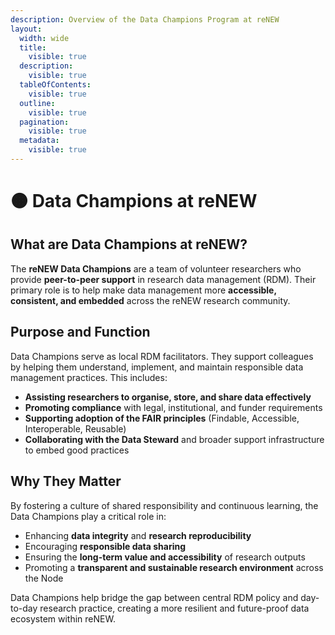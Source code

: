 ```yaml
---
description: Overview of the Data Champions Program at reNEW
layout:
  width: wide
  title:
    visible: true
  description:
    visible: true
  tableOfContents:
    visible: true
  outline:
    visible: true
  pagination:
    visible: true
  metadata:
    visible: true
---
```


# 🟠 Data Champions at reNEW

## **What are Data Champions at reNEW?**

The **reNEW Data Champions** are a team of volunteer researchers who provide **peer-to-peer support** in research data management (RDM). Their primary role is to help make data management more **accessible, consistent, and embedded** across the reNEW research community.

## **Purpose and Function**

Data Champions serve as local RDM facilitators. They support colleagues by helping them understand, implement, and maintain responsible data management practices. This includes:

* **Assisting researchers to organise, store, and share data effectively**
* **Promoting compliance** with legal, institutional, and funder requirements
* **Supporting adoption of the FAIR principles** (Findable, Accessible, Interoperable, Reusable)
* **Collaborating with the Data Steward** and broader support infrastructure to embed good practices

## **Why They Matter**

By fostering a culture of shared responsibility and continuous learning, the Data Champions play a critical role in:

* Enhancing **data integrity** and **research reproducibility**
* Encouraging **responsible data sharing**
* Ensuring the **long-term value and accessibility** of research outputs
* Promoting a **transparent and sustainable research environment** across the Node

Data Champions help bridge the gap between central RDM policy and day-to-day research practice, creating a more resilient and future-proof data ecosystem within reNEW.

